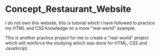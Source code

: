 # Concept_Restaurant_Website

I do not own this website, this is tutorial which I have followed to practice my HTML and CSS knowledge on a more "real-world" example.

This is another practice project for me to create a "real-world" project which will reinforce the studying which was done for HTML, CSS and JavaScript.
